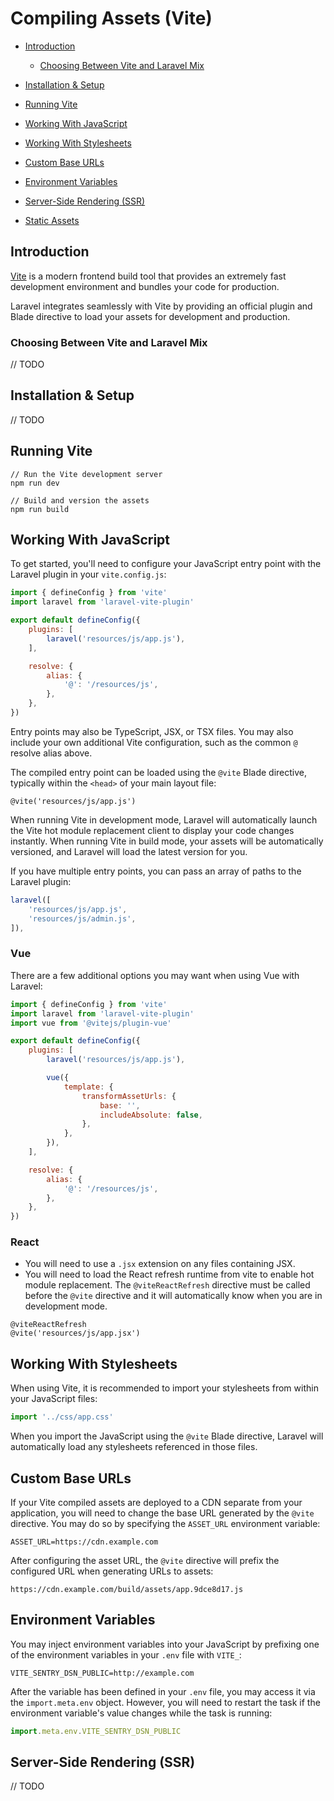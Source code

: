 # Compiling Assets (Vite)

- [Introduction](#introduction)
  - [Choosing Between Vite and Laravel Mix](#vite-or-mix)
- [Installation & Setup](#installation)
- [Running Vite](#running-vite)
- [Working With JavaScript](#working-with-scripts)
- [Working With Stylesheets](#working-with-stylesheets)
- [Custom Base URLs](#custom-base-urls)
- [Environment Variables](#environment-variables)
- [Server-Side Rendering (SSR)](#ssr)


- [Static Assets](#static-assets)


<a name="introduction"></a>
## Introduction

[Vite](https://vitejs.dev) is a modern frontend build tool that provides an extremely fast development environment and bundles your code for production.

Laravel integrates seamlessly with Vite by providing an official plugin and Blade directive to load your assets for development and production.

<a name="vite-or-mix"></a>
### Choosing Between Vite and Laravel Mix

// TODO

<a name="installation"></a>
## Installation & Setup

// TODO

<a name="running-vite"></a>
## Running Vite

```shell
// Run the Vite development server
npm run dev

// Build and version the assets
npm run build
```

<a name="working-with-scripts"></a>
## Working With JavaScript

To get started, you'll need to configure your JavaScript entry point with the Laravel plugin in your `vite.config.js`:

```js
import { defineConfig } from 'vite'
import laravel from 'laravel-vite-plugin'

export default defineConfig({
    plugins: [
        laravel('resources/js/app.js'),
    ],

    resolve: {
        alias: {
            '@': '/resources/js',
        },
    },
})
```

Entry points may also be TypeScript, JSX, or TSX files. You may also include your own additional Vite configuration, such as the common `@` resolve alias above.

The compiled entry point can be loaded using the `@vite` Blade directive, typically within the `<head>` of your main layout file:

```blade
@vite('resources/js/app.js')
```

When running Vite in development mode, Laravel will automatically launch the Vite hot module replacement client to display your code changes instantly. When running Vite in build mode, your assets will be automatically versioned, and Laravel will load the latest version for you.

If you have multiple entry points, you can pass an array of paths to the Laravel plugin:

```js
laravel([
    'resources/js/app.js',
    'resources/js/admin.js',
]),
```

### Vue

There are a few additional options you may want when using Vue with Laravel:

```js
import { defineConfig } from 'vite'
import laravel from 'laravel-vite-plugin'
import vue from '@vitejs/plugin-vue'

export default defineConfig({
    plugins: [
        laravel('resources/js/app.js'),

        vue({
            template: {
                transformAssetUrls: {
                    base: '',
                    includeAbsolute: false,
                },
            },
        }),
    ],

    resolve: {
        alias: {
            '@': '/resources/js',
        },
    },
})
```

### React

* You will need to use a `.jsx` extension on any files containing JSX.
* You will need to load the React refresh runtime from vite to enable hot module replacement. The `@viteReactRefresh` directive must be called before the `@vite` directive and it will automatically know when you are in development mode.

```blade
@viteReactRefresh
@vite('resources/js/app.jsx')
```

<a name="working-with-stylesheets"></a>
## Working With Stylesheets

When using Vite, it is recommended to import your stylesheets from within your JavaScript files:

```js
import '../css/app.css'
```

When you import the JavaScript using the `@vite` Blade directive, Laravel will automatically load any stylesheets referenced in those files.

<a name="custom-base-urls"></a>
## Custom Base URLs

If your Vite compiled assets are deployed to a CDN separate from your application, you will need to change the base URL generated by the `@vite` directive. You may do so by specifying the `ASSET_URL` environment variable:

```
ASSET_URL=https://cdn.example.com
```

After configuring the asset URL, the `@vite` directive will prefix the configured URL when generating URLs to assets:

```
https://cdn.example.com/build/assets/app.9dce8d17.js
```

<a name="environment-variables"></a>
## Environment Variables

You may inject environment variables into your JavaScript by prefixing one of the environment variables in your `.env` file with `VITE_`:

```env
VITE_SENTRY_DSN_PUBLIC=http://example.com
```

After the variable has been defined in your `.env` file, you may access it via the `import.meta.env` object. However, you will need to restart the task if the environment variable's value changes while the task is running:

```js
import.meta.env.VITE_SENTRY_DSN_PUBLIC
```

<a name="ssr"></a>
## Server-Side Rendering (SSR)

// TODO

